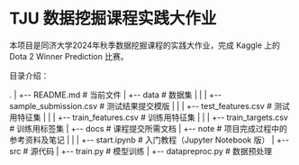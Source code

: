 # TJU 数据挖掘课程实践大作业

本项目是同济大学2024年秋季数据挖掘课程的实践大作业，完成 Kaggle 上的 Dota 2 Winner Prediction 比赛。

目录介绍：

.
|
+-- README.md                    # 当前文件
|
+-- data                       # 数据集
|   |
|   +-- sample_submission.csv    # 测试结果提交模版
|   |
|   +-- test_features.csv        # 测试用特征集
|   |
|   +-- train_features.csv       # 训练用特征集
|   |
|   +-- train_targets.csv        # 训练用标签集
|
+-- docs                       # 课程提交所需文档
|
+-- note                       # 项目完成过程中的参考资料及笔记
|   |
|   +-- start.ipynb              # 入门教程（Jupyter Notebook 版）
|
+-- src                        # 源代码
    |
    +-- train.py                 # 模型训练
    |
    +-- datapreproc.py           # 数据预处理
